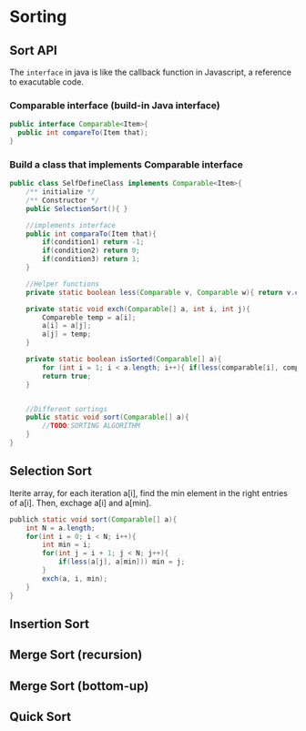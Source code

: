
# Sorting
## Sort API
The ```interface``` in java is like the callback function in Javascript, a reference to exacutable code.
### Comparable interface (build-in Java interface)
```java
public interface Comparable<Item>{ 
  public int compareTo(Item that); 
}
```
### Build a class that implements Comparable interface
```java
public class SelfDefineClass implements Comparable<Item>{
	/** initialize */
	/** Constructor */
	public SelectionSort(){ }

	//implements interface
	public int comparaTo(Item that){
		if(condition1) return -1;
		if(condition2) return 0;
		if(condition3) return 1;
	}

	//Helper functions
	private static boolean less(Comparable v, Comparable w){ return v.compareTo(w) < 0; }

	private static void exch(Comparable[] a, int i, int j){
		Compareble temp = a[i];
		a[i] = a[j];
		a[j] = temp;
	}

	private static boolean isSorted(Comparable[] a){
		for (int i = 1; i < a.length; i++){ if(less(comparable[i], comparable[i - 1])) return false; }
		return true;
	}


	//Different sortings
	public static void sort(Comparable[] a){
		//TODO:SORTING ALGORITHM
	}
}
```
## Selection Sort
Iterite array, for each iteration a[i], find the min element in the right entries of a[i]. Then, exchage a[i] and a[min].
```java
publich static void sort(Comparable[] a){
	int N = a.length;
	for(int i = 0; i < N; i++){
    	int min = i;
    	for(int j = i + 1; j < N; j++){
      		if(less(a[j], a[min])) min = j;
    	}
    	exch(a, i, min);
	}
}
```
## Insertion Sort
## Merge Sort (recursion)
## Merge Sort (bottom-up)
## Quick Sort
